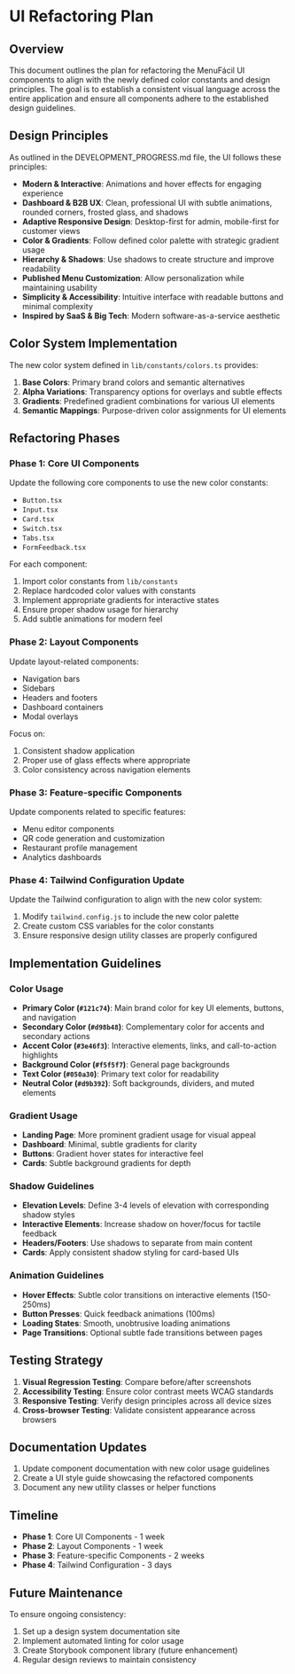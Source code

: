 # UI Refactoring Plan

## Overview

This document outlines the plan for refactoring the MenuFácil UI components to align with the newly defined color constants and design principles. The goal is to establish a consistent visual language across the entire application and ensure all components adhere to the established design guidelines.

## Design Principles

As outlined in the DEVELOPMENT_PROGRESS.md file, the UI follows these principles:

- **Modern & Interactive**: Animations and hover effects for engaging experience
- **Dashboard & B2B UX**: Clean, professional UI with subtle animations, rounded corners, frosted glass, and shadows
- **Adaptive Responsive Design**: Desktop-first for admin, mobile-first for customer views
- **Color & Gradients**: Follow defined color palette with strategic gradient usage
- **Hierarchy & Shadows**: Use shadows to create structure and improve readability
- **Published Menu Customization**: Allow personalization while maintaining usability
- **Simplicity & Accessibility**: Intuitive interface with readable buttons and minimal complexity
- **Inspired by SaaS & Big Tech**: Modern software-as-a-service aesthetic

## Color System Implementation

The new color system defined in `lib/constants/colors.ts` provides:

1. **Base Colors**: Primary brand colors and semantic alternatives
2. **Alpha Variations**: Transparency options for overlays and subtle effects
3. **Gradients**: Predefined gradient combinations for various UI elements
4. **Semantic Mappings**: Purpose-driven color assignments for UI elements

## Refactoring Phases

### Phase 1: Core UI Components

Update the following core components to use the new color constants:

- `Button.tsx`
- `Input.tsx`
- `Card.tsx`
- `Switch.tsx`
- `Tabs.tsx`
- `FormFeedback.tsx`

For each component:
1. Import color constants from `lib/constants`
2. Replace hardcoded color values with constants
3. Implement appropriate gradients for interactive states
4. Ensure proper shadow usage for hierarchy
5. Add subtle animations for modern feel

### Phase 2: Layout Components

Update layout-related components:

- Navigation bars
- Sidebars
- Headers and footers
- Dashboard containers
- Modal overlays

Focus on:
1. Consistent shadow application
2. Proper use of glass effects where appropriate
3. Color consistency across navigation elements

### Phase 3: Feature-specific Components

Update components related to specific features:

- Menu editor components
- QR code generation and customization
- Restaurant profile management
- Analytics dashboards

### Phase 4: Tailwind Configuration Update

Update the Tailwind configuration to align with the new color system:

1. Modify `tailwind.config.js` to include the new color palette
2. Create custom CSS variables for the color constants
3. Ensure responsive design utility classes are properly configured

## Implementation Guidelines

### Color Usage

- **Primary Color (`#121c74`)**: Main brand color for key UI elements, buttons, and navigation
- **Secondary Color (`#d98b48`)**: Complementary color for accents and secondary actions
- **Accent Color (`#3e46f3`)**: Interactive elements, links, and call-to-action highlights
- **Background Color (`#f5f5f7`)**: General page backgrounds
- **Text Color (`#050a30`)**: Primary text color for readability
- **Neutral Color (`#d9b392`)**: Soft backgrounds, dividers, and muted elements

### Gradient Usage

- **Landing Page**: More prominent gradient usage for visual appeal
- **Dashboard**: Minimal, subtle gradients for clarity
- **Buttons**: Gradient hover states for interactive feel
- **Cards**: Subtle background gradients for depth

### Shadow Guidelines

- **Elevation Levels**: Define 3-4 levels of elevation with corresponding shadow styles
- **Interactive Elements**: Increase shadow on hover/focus for tactile feedback
- **Headers/Footers**: Use shadows to separate from main content
- **Cards**: Apply consistent shadow styling for card-based UIs

### Animation Guidelines

- **Hover Effects**: Subtle color transitions on interactive elements (150-250ms)
- **Button Presses**: Quick feedback animations (100ms)
- **Loading States**: Smooth, unobtrusive loading animations
- **Page Transitions**: Optional subtle fade transitions between pages

## Testing Strategy

1. **Visual Regression Testing**: Compare before/after screenshots
2. **Accessibility Testing**: Ensure color contrast meets WCAG standards
3. **Responsive Testing**: Verify design principles across all device sizes
4. **Cross-browser Testing**: Validate consistent appearance across browsers

## Documentation Updates

1. Update component documentation with new color usage guidelines
2. Create a UI style guide showcasing the refactored components
3. Document any new utility classes or helper functions

## Timeline

- **Phase 1**: Core UI Components - 1 week
- **Phase 2**: Layout Components - 1 week
- **Phase 3**: Feature-specific Components - 2 weeks
- **Phase 4**: Tailwind Configuration - 3 days

## Future Maintenance

To ensure ongoing consistency:

1. Set up a design system documentation site
2. Implement automated linting for color usage
3. Create Storybook component library (future enhancement)
4. Regular design reviews to maintain consistency 